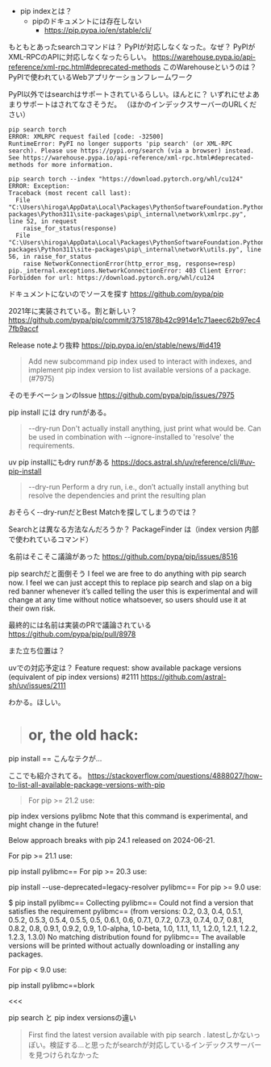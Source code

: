 
- pip indexとは？
  - pipのドキュメントには存在しない
    - https://pip.pypa.io/en/stable/cli/

もともとあったsearchコマンドは？
PyPIが対応しなくなった。なぜ？
PyPIがXML-RPCのAPIに対応しなくなったらしい。
https://warehouse.pypa.io/api-reference/xml-rpc.html#deprecated-methods
このWarehouseというのは？PyPIで使われているWebアプリケーションフレームワーク

PyPI以外ではsearchはサポートされているらしい。ほんとに？
いずれにせよあまりサポートはされてなさそうだ。
（ほかのインデックスサーバーのURLください）

```shell
pip search torch
ERROR: XMLRPC request failed [code: -32500]
RuntimeError: PyPI no longer supports 'pip search' (or XML-RPC search). Please use https://pypi.org/search (via a browser) instead. See https://warehouse.pypa.io/api-reference/xml-rpc.html#deprecated-methods for more information.

pip search torch --index "https://download.pytorch.org/whl/cu124"
ERROR: Exception:
Traceback (most recent call last):
  File "C:\Users\hiroga\AppData\Local\Packages\PythonSoftwareFoundation.Python.3.11_qbz5n2kfra8p0\LocalCache\local-packages\Python311\site-packages\pip\_internal\network\xmlrpc.py", line 52, in request
    raise_for_status(response)
  File "C:\Users\hiroga\AppData\Local\Packages\PythonSoftwareFoundation.Python.3.11_qbz5n2kfra8p0\LocalCache\local-packages\Python311\site-packages\pip\_internal\network\utils.py", line 56, in raise_for_status
    raise NetworkConnectionError(http_error_msg, response=resp)
pip._internal.exceptions.NetworkConnectionError: 403 Client Error: Forbidden for url: https://download.pytorch.org/whl/cu124

```

ドキュメントにないのでソースを探す
https://github.com/pypa/pip


2021年に実装されている。割と新しい？
https://github.com/pypa/pip/commit/3751878b42c9914e1c71aeec62b97ec47fb9accf

Release noteより抜粋
https://pip.pypa.io/en/stable/news/#id419

> Add new subcommand pip index used to interact with indexes, and implement pip index version to list available versions of a package. (#7975)

そのモチベーションのIssue
https://github.com/pypa/pip/issues/7975


pip install には dry runがある。
>   --dry-run                   Don't actually install anything, just print what would be. Can be used in combination with --ignore-installed to 'resolve' the
                              requirements.

uv pip installにもdry runがある
https://docs.astral.sh/uv/reference/cli/#uv-pip-install
> --dry-run
Perform a dry run, i.e., don’t actually install anything but resolve the dependencies and print the resulting plan

おそらく--dry-runだとBest Matchを探してしまうのでは？

Searchとは異なる方法なんだろうか？
PackageFinder は（index version 内部で使われているコマンド）

名前はそこそこ議論があった
https://github.com/pypa/pip/issues/8516

pip searchだと面倒そう
I feel we are free to do anything with pip search now. I feel we can just accept this to replace pip search <term> and slap on a big red banner whenever it’s called telling the user this is experimental and will change at any time without notice whatsoever, so users should use it at their own risk.

最終的には名前は実装のPRで議論されている
https://github.com/pypa/pip/pull/8978


また立ち位置は？

uvでの対応予定は？
Feature request: show available package versions (equivalent of pip index versions) #2111
https://github.com/astral-sh/uv/issues/2111

わかる。ほしい。

> # or, the old hack:
pip install <some-package>==
こんなテクが...

ここでも紹介されてる。
https://stackoverflow.com/questions/4888027/how-to-list-all-available-package-versions-with-pip

> For pip >= 21.2 use:

pip index versions pylibmc
Note that this command is experimental, and might change in the future!

Below approach breaks with pip 24.1 released on 2024-06-21.

For pip >= 21.1 use:

pip install pylibmc==
For pip >= 20.3 use:

pip install --use-deprecated=legacy-resolver pylibmc==
For pip >= 9.0 use:

$ pip install pylibmc==
Collecting pylibmc==
  Could not find a version that satisfies the requirement pylibmc== (from 
  versions: 0.2, 0.3, 0.4, 0.5.1, 0.5.2, 0.5.3, 0.5.4, 0.5.5, 0.5, 0.6.1, 0.6, 
  0.7.1, 0.7.2, 0.7.3, 0.7.4, 0.7, 0.8.1, 0.8.2, 0.8, 0.9.1, 0.9.2, 0.9, 
  1.0-alpha, 1.0-beta, 1.0, 1.1.1, 1.1, 1.2.0, 1.2.1, 1.2.2, 1.2.3, 1.3.0)
No matching distribution found for pylibmc==
The available versions will be printed without actually downloading or installing any packages.

For pip < 9.0 use:

pip install pylibmc==blork

<<<

pip search と pip index versionsの違い

> First find the latest version available with pip search <package name>. 
latestしかないっぽい。検証する...と思ったがsearchが対応しているインデックスサーバーを見つけられなかった

